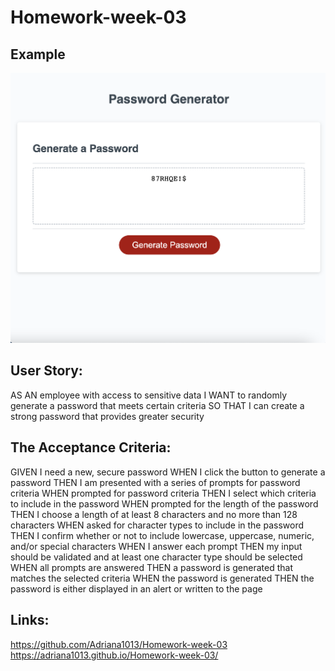 # Homework-week-03

## Example
![A screenshot of my assignment](./Assets/Password%20Generator.png)

## User Story:
AS AN employee with access to sensitive data
I WANT to randomly generate a password that meets certain criteria
SO THAT I can create a strong password that provides greater security


## The Acceptance Criteria: 
GIVEN I need a new, secure password
WHEN I click the button to generate a password
THEN I am presented with a series of prompts for password criteria
WHEN prompted for password criteria
THEN I select which criteria to include in the password
WHEN prompted for the length of the password
THEN I choose a length of at least 8 characters and no more than 128 characters
WHEN asked for character types to include in the password
THEN I confirm whether or not to include lowercase, uppercase, numeric, and/or special characters
WHEN I answer each prompt
THEN my input should be validated and at least one character type should be selected
WHEN all prompts are answered
THEN a password is generated that matches the selected criteria
WHEN the password is generated
THEN the password is either displayed in an alert or written to the page


## Links: 
https://github.com/Adriana1013/Homework-week-03
https://adriana1013.github.io/Homework-week-03/